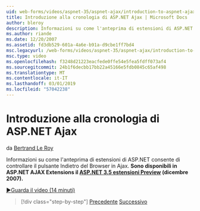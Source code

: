 ```yaml
---
uid: web-forms/videos/aspnet-35/aspnet-ajax/introduction-to-aspnet-ajax-history
title: Introduzione alla cronologia di ASP.NET Ajax | Microsoft Docs
author: bleroy
description: Informazioni su come l'anteprima di estensioni di ASP.NET consente di controllare il pulsante Indietro del Browser in Ajax. Sono disponibili nell'estensione di ASP.NET 3.5 ASP.NET AJAX Extensions...
ms.author: riande
ms.date: 12/20/2007
ms.assetid: fd3db529-601a-4a6e-b91a-d9cbe1ff7bd4
msc.legacyurl: /web-forms/videos/aspnet-35/aspnet-ajax/introduction-to-aspnet-ajax-history
msc.type: video
ms.openlocfilehash: f3248d21223eacfede0ffe54e5fea5fdff073af4
ms.sourcegitcommit: 24b1f6decbb17bb22a45166e5fdb0845c65af498
ms.translationtype: MT
ms.contentlocale: it-IT
ms.lasthandoff: 03/01/2019
ms.locfileid: "57042238"
---
```

<a name="introduction-to-aspnet-ajax-history"></a>Introduzione alla cronologia di ASP.NET Ajax
====================
da [Bertrand Le Roy](https://github.com/bleroy)

Informazioni su come l'anteprima di estensioni di ASP.NET consente di controllare il pulsante Indietro del Browser in Ajax. **Sono disponibili in ASP.NET AJAX Extensions il [ASP.NET 3.5 estensioni Preview](https://www.asp.net/downloads/35-sp1#find) (dicembre 2007).**

[&#9654;Guarda il video (14 minuti)](https://channel9.msdn.com/Blogs/ASP-NET-Site-Videos/introduction-to-aspnet-ajax-history)

> [!div class="step-by-step"]
> [Precedente](adonet-data-services-with-aspnet-ajax-support.md)
> [Successivo](using-script-combining-to-improve-ajax-performance.md)
